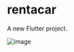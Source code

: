 # rentacar

A new Flutter project.

![image]({https://img.shields.io/badge/Flutter-02569B?style=for-the-badge&logo=flutter&logoColor=white})
